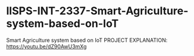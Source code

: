 # llSPS-INT-2337-Smart-Agriculture-system-based-on-IoT
Smart Agriculture system based on IoT
PROJECT EXPLANATION: https://youtu.be/dZ90AwU3mXg

